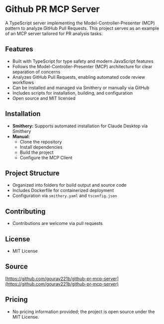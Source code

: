 # Github PR MCP Server

A TypeScript server implementing the Model-Controller-Presenter (MCP) pattern to analyze GitHub Pull Requests. This project serves as an example of an MCP server tailored for PR analysis tasks.

## Features
- Built with TypeScript for type safety and modern JavaScript features
- Follows the Model-Controller-Presenter (MCP) architecture for clear separation of concerns
- Analyzes GitHub Pull Requests, enabling automated code review workflows
- Can be installed and managed via Smithery or manually via GitHub
- Includes scripts for installation, building, and configuration
- Open source and MIT licensed

## Installation
- **Smithery:** Supports automated installation for Claude Desktop via Smithery
- **Manual:**
  - Clone the repository
  - Install dependencies
  - Build the project
  - Configure the MCP Client

## Project Structure
- Organized into folders for build output and source code
- Includes Dockerfile for containerized deployment
- Configuration via `smithery.yaml` and `tsconfig.json`

## Contributing
- Contributions are welcome via pull requests

## License
- MIT License

## Source
[https://github.com/gourav221b/github-pr-mcp-server](https://github.com/gourav221b/github-pr-mcp-server)

## Pricing
- No pricing information provided; the project is open source under the MIT License.